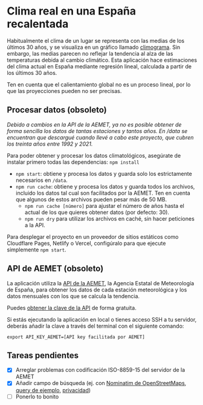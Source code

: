 # Clima real en una España recalentada

Habitualmente el clima de un lugar se representa con las medias de los últimos 30 años, y se visualiza en un gráfico llamado [climograma](https://es.wikipedia.org/wiki/Climograma). Sin embargo, las medias parecen no reflejar la tendencia al alza de las temperaturas debida al cambio climático. Esta aplicación hace estimaciones del clima actual en España mediante regresión lineal, calculada a partir de los últimos 30 años.

Ten en cuenta que el calientamiento global no es un proceso lineal, por lo que las proyecciones pueden no ser precisas.

## Procesar datos (obsoleto)

_Debido a cambios en la API de la AEMET, ya no es posible obtener de forma sencilla los datos de tantas estaciones y tantos años. En /data se encuentran que descargué cuando llevé a cabo este proyecto, que cubren los treinta años entre 1992 y 2021._

Para poder obtener y procesar los datos climatológicos, asegúrate de instalar primero todas las dependencias: `npm install`

- `npm start`: obtiene y procesa los datos y guarda solo los estrictamente necesarios en `/data`.
- `npm run cache`: obtiene y procesa los datos y guarda todos los archivos, incluido los datos tal cual son facilitados por la AEMET. Ten en cuenta que algunos de estos archivos pueden pesar más de 50 MB.
  - `npm run cache [número]` para ajustar el número de años hasta el actual de los que quieres obtener datos (por defecto: 30).
  - `npm run dry` para utilizar los archivos en caché, sin hacer peticiones a la API.

Para desplegar el proyecto en un proveedor de sitios estáticos como Cloudflare Pages, Netlify o Vercel, configúralo para que ejecute simplemente `npm start`.

## API de AEMET (obsoleto)

La aplicación utiliza la [API de la AEMET](https://opendata.aemet.es/centrodedescargas/inicio), la Agencia Estatal de Meteorología de España, para obtener los datos de cada estación meteorológica y los datos mensuales con los que se calcula la tendencia.

Puedes [obtener la clave de la API](https://opendata.aemet.es/centrodedescargas/altaUsuario) de forma gratuita.

Si estás ejecutando la aplicación en local o tienes acceso SSH a tu servidor, deberás añadir la clave a través del terminal con el siguiente comando:

```
export API_KEY_AEMET=[API key facilitada por AEMET]
```

## Tareas pendientes

- [x] Arreglar problemas con codificación ISO-8859-15 del servidor de la AEMET
- [x] Añadir campo de búsqueda (ej. con [Nominatim de OpenStreetMaps](https://nominatim.openstreetmap.org/ui/about.html), [query de ejemplo](https://nominatim.openstreetmap.org/search?q=merida&countrycodes=es&format=json), [privacidad](https://wiki.osmfoundation.org/wiki/Privacy_Policy#Data_we_receive_automatically))
- [ ] Ponerlo to bonito